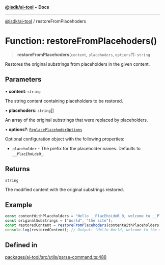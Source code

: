 [**@isdk/ai-tool**](../README.md) • **Docs**

***

[@isdk/ai-tool](../globals.md) / restoreFromPlacehoders

# Function: restoreFromPlacehoders()

> **restoreFromPlacehoders**(`content`, `placehoders`, `options`?): `string`

Restores the original substrings from placeholders in the given content.

## Parameters

• **content**: `string`

The string content containing placeholders to be restored.

• **placehoders**: `string`[]

An array of the original substrings that were replaced by placeholders.

• **options?**: [`ReplacePlacehoderOptions`](../interfaces/ReplacePlacehoderOptions.md)

Optional configuration object with the following properties:
  - `placeholder` - The prefix for the placeholder names. Defaults to `__PlacEhoLdeR_`.

## Returns

`string`

The modified content with the original substrings restored.

## Example

```typescript
const contentWithPlaceholders = "Hello __PlacEhoLdeR_0, welcome to __PlacEhoLdeR_1!";
const originalSubstrings = ["World", "the site"];
const restoredContent = restoreFromPlacehoders(contentWithPlaceholders, originalSubstrings);
console.log(restoredContent); // Output: "Hello World, welcome to the site!"
```

## Defined in

[packages/ai-tool/src/utils/parse-command.ts:489](https://github.com/isdk/ai-tool.js/blob/e324043799402aa2caa41711a9168487ab85c166/src/utils/parse-command.ts#L489)
